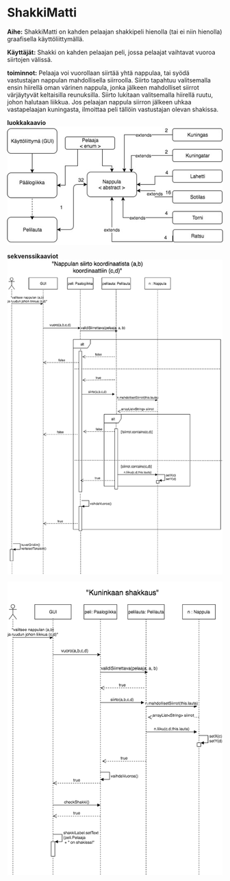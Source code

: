 # ShakkiMatti

**Aihe:** ShakkiMatti on kahden pelaajan shakkipeli hienolla (tai ei niin hienolla) graafisella käyttöliittymällä.

**Käyttäjät:** Shakki on kahden pelaajan peli, jossa pelaajat vaihtavat vuoroa siirtojen välissä.

**toiminnot:** Pelaaja voi vuorollaan siirtää yhtä nappulaa, tai syödä vastustajan nappulan mahdollisella siirroolla. Siirto tapahtuu valitsemalla ensin hiirellä oman värinen nappula, jonka jälkeen mahdolliset siirrot värjäytyvät keltaisilla reunuksilla. Siirto lukitaan valitsemalla hiirellä ruutu, johon halutaan liikkua. Jos pelaajan nappula siirron jälkeen uhkaa vastapelaajan kuningasta, ilmoittaa peli tällöin vastustajan olevan shakissa.

**luokkakaavio** 
![luokkakaavio](https://github.com/Masavain/ShakkiMatti/blob/master/dokumentaatio/luokkakaavio.jpg)

**sekvenssikaaviot**
![siirto](https://github.com/Masavain/ShakkiMatti/blob/master/dokumentaatio/siirtoSekvenssi.png)

![shakki](https://github.com/Masavain/ShakkiMatti/blob/master/dokumentaatio/shakkiSekvenssi.png)

